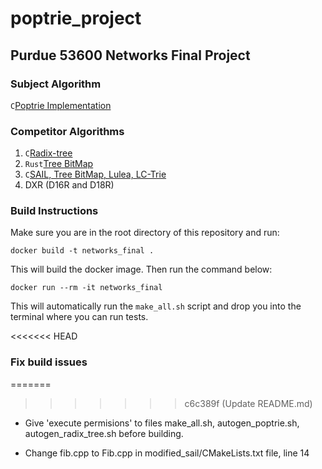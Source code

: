 # poptrie_project

## Purdue 53600 Networks Final Project

### Subject Algorithm

`C`[Poptrie Implementation](https://github.com/pixos/poptrie/tree/master)

### Competitor Algorithms

1. `C`[Radix-tree](https://github.com/drpnd/radix-tree)
2. `Rust`[Tree BitMap](https://github.com/JakubOnderka/treebitmap/tree/master)
3. `C`[SAIL, Tree BitMap, Lulea, LC-Trie](https://github.com/mengxiang0811/SAIL/tree/master)
4. DXR (D16R and D18R)

### Build Instructions

Make sure you are in the root directory of this repository and run:

```
docker build -t networks_final .
```

This will build the docker image. Then run the command below:

```
docker run --rm -it networks_final
```

This will automatically run the `make_all.sh` script and drop you into the terminal where you can run tests.

<<<<<<< HEAD
### Fix build issues
=======

>>>>>>> c6c389f (Update README.md)

- Give 'execute permisions' to files make_all.sh, autogen_poptrie.sh, autogen_radix_tree.sh before
  building.

- Change fib.cpp to Fib.cpp in modified_sail/CMakeLists.txt file, line 14
